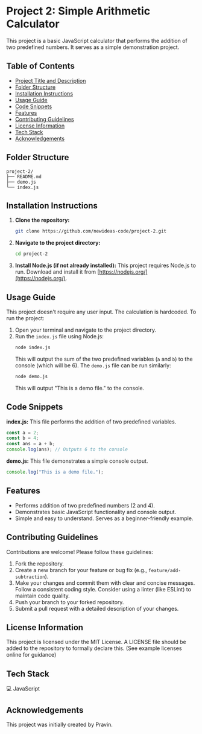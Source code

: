 # Project 2: Simple Arithmetic Calculator

This project is a basic JavaScript calculator that performs the addition of two predefined numbers. It serves as a simple demonstration project.

## Table of Contents

- [Project Title and Description](#project-title-and-description)
- [Folder Structure](#folder-structure)
- [Installation Instructions](#installation-instructions)
- [Usage Guide](#usage-guide)
- [Code Snippets](#code-snippets)
- [Features](#features)
- [Contributing Guidelines](#contributing-guidelines)
- [License Information](#license-information)
- [Tech Stack](#tech-stack)
- [Acknowledgements](#acknowledgements)


## Folder Structure

```
project-2/
├── README.md
├── demo.js
└── index.js
```

## Installation Instructions

1. **Clone the repository:**
   ```bash
   git clone https://github.com/newideas-code/project-2.git
   ```
2. **Navigate to the project directory:**
   ```bash
   cd project-2
   ```
3. **Install Node.js (if not already installed):** This project requires Node.js to run. Download and install it from [https://nodejs.org/](https://nodejs.org/).


## Usage Guide

This project doesn't require any user input. The calculation is hardcoded. To run the project:

1. Open your terminal and navigate to the project directory.
2. Run the `index.js` file using Node.js:
   ```bash
   node index.js
   ```
   This will output the sum of the two predefined variables (`a` and `b`) to the console (which will be 6).  The `demo.js` file can be run similarly:
   ```bash
   node demo.js
   ```
   This will output "This is a demo file." to the console.

## Code Snippets

**index.js:** This file performs the addition of two predefined variables.

```javascript
const a = 2;
const b = 4;
const ans = a + b;
console.log(ans); // Outputs 6 to the console
```

**demo.js:** This file demonstrates a simple console output.

```javascript
console.log("This is a demo file.");
```

## Features

* Performs addition of two predefined numbers (2 and 4).
* Demonstrates basic JavaScript functionality and console output.
* Simple and easy to understand. Serves as a beginner-friendly example.


## Contributing Guidelines

Contributions are welcome! Please follow these guidelines:

1. Fork the repository.
2. Create a new branch for your feature or bug fix (e.g., `feature/add-subtraction`).
3. Make your changes and commit them with clear and concise messages. Follow a consistent coding style.  Consider using a linter (like ESLint) to maintain code quality.
4. Push your branch to your forked repository.
5. Submit a pull request with a detailed description of your changes.


## License Information

This project is licensed under the MIT License.  A LICENSE file should be added to the repository to formally declare this.  (See example licenses online for guidance)


## Tech Stack

💻 JavaScript


## Acknowledgements

This project was initially created by Pravin.
